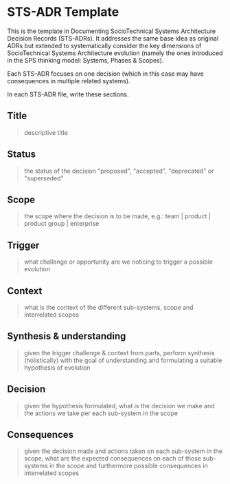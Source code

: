 # STS-ADR Template

This is the template in Documenting SocioTechnical Systems Architecture Decision Records (STS-ADRs). It addresses the same base idea as original ADRs but extended to systematically consider the key dimensions of  SocioTechnical Systems Architecture evolution (namely the ones introduced in the SPS thinking model: Systems, Phases & Scopes).

Each STS-ADR focuses on one decision (which in this case may have consequences in multiple related systems).

In each STS-ADR file, write these sections.

## Title

> descriptive title

## Status

> the status of the decision "proposed", "accepted", "deprecated" or "superseded"

## Scope

> the scope where the decision is to be made, e.g.: team | product | product group | enterprise

## Trigger

> what challenge or opportunity are we noticing to trigger a possible evolution

## Context

> what is the context of the different sub-systems, scope and interrelated scopes

## Synthesis & understanding

> given the trigger challenge & context from parts, perform synthesis (holistically) with the goal of understanding and formulating a suitable hypothesis of evolution

## Decision

> given the hypothesis formulated, what is the decision we make and the actions we take per each sub-system in the scope

## Consequences

> given the decision made and actions taken on each sub-system in the scope, what are the expected consequences on each of those sub-systems in the scope and furthermore possible consequences in interrelated scopes
